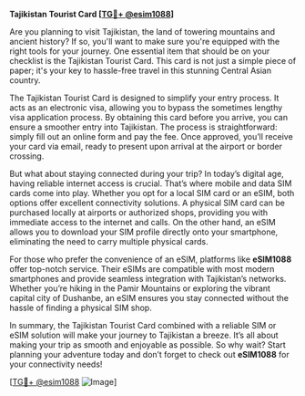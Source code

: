 **Tajikistan Tourist Card [[TG💪+ @esim1088](https://t.me/s/esim1088)]**

Are you planning to visit Tajikistan, the land of towering mountains and ancient history? If so, you'll want to make sure you're equipped with the right tools for your journey. One essential item that should be on your checklist is the Tajikistan Tourist Card. This card is not just a simple piece of paper; it's your key to hassle-free travel in this stunning Central Asian country.

The Tajikistan Tourist Card is designed to simplify your entry process. It acts as an electronic visa, allowing you to bypass the sometimes lengthy visa application process. By obtaining this card before you arrive, you can ensure a smoother entry into Tajikistan. The process is straightforward: simply fill out an online form and pay the fee. Once approved, you’ll receive your card via email, ready to present upon arrival at the airport or border crossing.

But what about staying connected during your trip? In today’s digital age, having reliable internet access is crucial. That’s where mobile and data SIM cards come into play. Whether you opt for a local SIM card or an eSIM, both options offer excellent connectivity solutions. A physical SIM card can be purchased locally at airports or authorized shops, providing you with immediate access to the internet and calls. On the other hand, an eSIM allows you to download your SIM profile directly onto your smartphone, eliminating the need to carry multiple physical cards.

For those who prefer the convenience of an eSIM, platforms like **eSIM1088** offer top-notch service. Their eSIMs are compatible with most modern smartphones and provide seamless integration with Tajikistan’s networks. Whether you’re hiking in the Pamir Mountains or exploring the vibrant capital city of Dushanbe, an eSIM ensures you stay connected without the hassle of finding a physical SIM shop.

In summary, the Tajikistan Tourist Card combined with a reliable SIM or eSIM solution will make your journey to Tajikistan a breeze. It’s all about making your trip as smooth and enjoyable as possible. So why wait? Start planning your adventure today and don’t forget to check out **eSIM1088** for your connectivity needs! 

[[TG💪+ @esim1088](https://t.me/s/esim1088) ![Image](https://i.postimg.cc/Y0z9fWf4/image.png)]